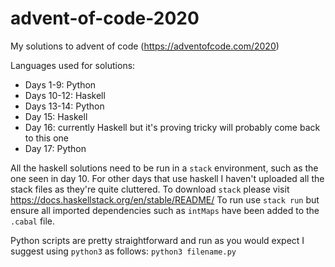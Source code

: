 # advent-of-code-2020

My solutions to advent of code (https://adventofcode.com/2020)

Languages used for solutions:
* Days 1-9: Python
* Days 10-12: Haskell
* Days 13-14: Python
* Day 15: Haskell
* Day 16: currently Haskell but it's proving tricky will probably come back to this one
* Day 17: Python

All the haskell solutions need to be run in a `stack` environment, such as the one seen in day 10. For other days that use haskell I haven't uploaded all the stack files as they're quite cluttered. To download `stack` please visit https://docs.haskellstack.org/en/stable/README/ To run use `stack run` but ensure all imported dependencies such as `intMaps` have been added to the `.cabal` file. 

Python scripts are pretty straightforward and run as you would expect I suggest using `python3` as follows: `python3 filename.py`

